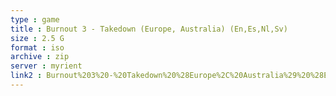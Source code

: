 ```yaml
---
type : game
title : Burnout 3 - Takedown (Europe, Australia) (En,Es,Nl,Sv)
size : 2.5 G
format : iso
archive : zip
server : myrient
link2 : Burnout%203%20-%20Takedown%20%28Europe%2C%20Australia%29%20%28En%2CEs%2CNl%2CSv%29
---
```

